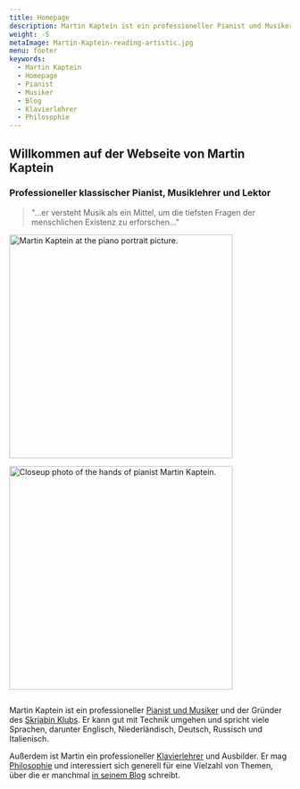 ```yaml
---
title: Homepage
description: Martin Kaptein ist ein professioneller Pianist und Musiker sowie der Gründer des Scriabin Clubs. Ausserdem ist Martin ein professioneller Klavierlehrer und Pädagoge. Martin ist sehr gut mit der Technik vertraut und spricht viele Sprachen.
weight: -5
metaImage: Martin-Kaptein-reading-artistic.jpg
menu: footer
keywords:
  - Martin Kaptein
  - Homepage
  - Pianist
  - Musiker
  - Blog
  - Klavierlehrer
  - Philosophie
---
```


## Willkommen auf der Webseite von Martin Kaptein

### Professioneller klassischer Pianist, Musiklehrer und Lektor

> "...er versteht Musik als ein Mittel, um die tiefsten Fragen der menschlichen Existenz zu erforschen..."

<img style="display:inline-block; margin-right: 1em; margin-bottom: 1em;" alt="Martin Kaptein at the piano portrait picture." src="/images/Martin-Kaptein-at-piano-sq.jpg" width="400" height="400"/>
<img style="display:inline-block; margin-bottom: 1em;" alt="Closeup photo of the hands of pianist Martin Kaptein." src="/images/hands-pianist-closeup-sq.jpg" width="400" height="400" />

Martin Kaptein ist ein professioneller [Pianist und Musiker](/de/music/) und der Gründer des [Skrjabin Klubs](https://scriabinclub.com/de/).
Er kann gut mit Technik umgehen und spricht viele Sprachen, darunter Englisch, Niederländisch, Deutsch, Russisch und Italienisch.

Außerdem ist Martin ein professioneller [Klavierlehrer](/de/service/music-lessons-bolzano/) und Ausbilder.
Er mag [Philosophie](/tao/) und interessiert sich generell für eine Vielzahl von Themen, über die er manchmal [in seinem Blog](/blog/) schreibt.

